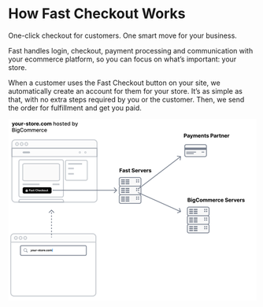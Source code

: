 # How Fast Checkout Works
One-click checkout for customers. One smart move for your business.

Fast handles login, checkout, payment processing and communication with your ecommerce platform, so you can focus on what’s important: your store.

When a customer uses the Fast Checkout button on your site, we automatically create an account for them for your store. It’s as simple as that, with no extra steps required by you or the customer. Then, we send the order for fulfillment and get you paid.

[![How Fast Checkout works](images/fast-checkout/how-checkout-works.png)](images/fast-checkout/how-checkout-works.png) 